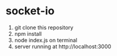 # socket-io

1. git clone this repository
2. npm install
3. node index.js on terminal
4. server running at http://localhost:3000
